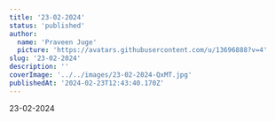 ```yaml
---
title: '23-02-2024'
status: 'published'
author:
  name: 'Praveen Juge'
  picture: 'https://avatars.githubusercontent.com/u/13696888?v=4'
slug: '23-02-2024'
description: ''
coverImage: '../../images/23-02-2024-QxMT.jpg'
publishedAt: '2024-02-23T12:43:40.170Z'
---
```


23-02-2024